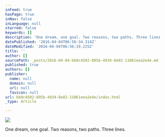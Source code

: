 ```yaml
---
inFeed: true
hasPage: true
inNav: false
inLanguage: null
starred: false
keywords: []
description: 'One dream, one goal. Two reasons, two paths. Three lines.'
datePublished: '2016-04-04T06:56:34.314Z'
dateModified: '2016-04-04T06:56:19.225Z'
title: ''
author: []
sourcePath: _posts/2016-04-04-bb0c4502-895b-4934-8e02-11061eea2e4e.md
published: true
authors: []
publisher:
  name: null
  domain: null
  url: null
  favicon: null
url: bb0c4502-895b-4934-8e02-11061eea2e4e/index.html
_type: Article

---
```

![](https://the-grid-user-content.s3-us-west-2.amazonaws.com/8c70d160-1a29-4fc8-a0d8-66c021e34c6a.jpg)

One dream, one goal. Two reasons, two paths. Three lines.